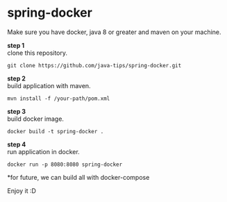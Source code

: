 # spring-docker


Make sure you have docker, java 8 or greater and maven on your machine.

**step 1** \
clone this repository.
```
git clone https://github.com/java-tips/spring-docker.git
```
**step 2** \
build application with maven.
```
mvn install -f /your-path/pom.xml
```
**step 3** \
build docker image.
```
docker build -t spring-docker .
```
**step 4** \
run application in docker.
```
docker run -p 8080:8080 spring-docker
```

*for future, we can build all with docker-compose

Enjoy it :D
